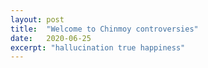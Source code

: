 ```yaml
---
layout: post
title:  "Welcome to Chinmoy controversies"
date:   2020-06-25
excerpt: "hallucination true happiness"
---
```

